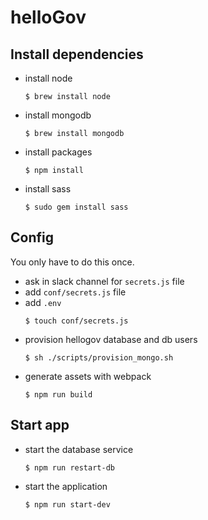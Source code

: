 # helloGov

## Install dependencies

- install node
  ```
  $ brew install node
  ```
- install mongodb
  ```
  $ brew install mongodb
  ```
- install packages
  ```
  $ npm install
  ```
- install sass
  ```
  $ sudo gem install sass
  ```

## Config

You only have to do this once.

- ask in slack channel for `secrets.js` file
- add `conf/secrets.js` file
- add `.env`
  ```
  $ touch conf/secrets.js
  ```
- provision hellogov database and db users
  ```
  $ sh ./scripts/provision_mongo.sh
  ```
- generate assets with webpack
  ```
  $ npm run build
  ```

## Start app

- start the database service
  ```
  $ npm run restart-db
  ```
- start the application
  ```
  $ npm run start-dev
  ```